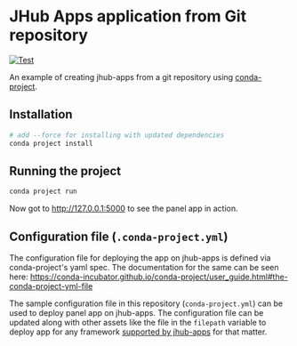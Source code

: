 # JHub Apps application from Git repository

[![Test](https://github.com/nebari-dev/jhub-apps-from-git-repo-example/actions/workflows/test.yml/badge.svg)](https://github.com/nebari-dev/jhub-apps-from-git-repo-example/actions/workflows/test.yml)

An example of creating jhub-apps from a git repository using [conda-project](https://conda-incubator.github.io/conda-project/).

## Installation

```bash
# add --force for installing with updated dependencies
conda project install
```

## Running the project

```bash
conda project run
```

Now got to http://127.0.0.1:5000 to see the panel app in action.


## Configuration file (`.conda-project.yml`)

The configuration file for deploying the app on jhub-apps is defined via conda-project's yaml spec.
The documentation for the same can be seen here: https://conda-incubator.github.io/conda-project/user_guide.html#the-conda-project-yml-file

The sample configuration file in this repository (`conda-project.yml`) can be used to deploy panel app
on jhub-apps. The configuration file can be updated along with other assets like the file in the `filepath`
variable to deploy app for any framework [supported by jhub-apps](https://jhub-apps.nebari.dev/docs/category/create-apps) for that matter.
